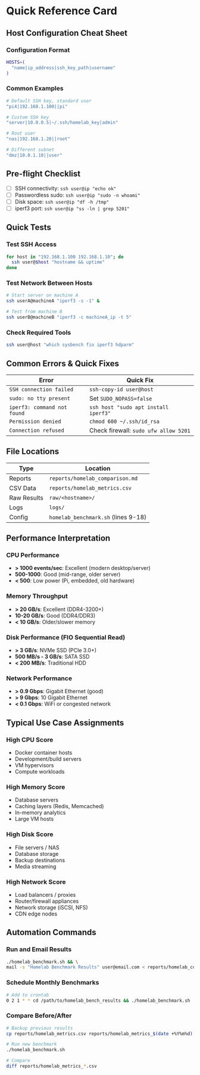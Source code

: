 # Quick Reference Card

## Host Configuration Cheat Sheet

### Configuration Format
```bash
HOSTS=(
  "name|ip_address|ssh_key_path|username"
)
```

### Common Examples
```bash
# Default SSH key, standard user
"pi4|192.168.1.100||pi"

# Custom SSH key
"server|10.0.0.5|~/.ssh/homelab_key|admin"

# Root user
"nas|192.168.1.20||root"

# Different subnet
"dmz|10.0.1.10||user"
```

## Pre-flight Checklist

- [ ] SSH connectivity: `ssh user@ip "echo ok"`
- [ ] Passwordless sudo: `ssh user@ip "sudo -n whoami"`
- [ ] Disk space: `ssh user@ip "df -h /tmp"`
- [ ] iperf3 port: `ssh user@ip "ss -ln | grep 5201"`

## Quick Tests

### Test SSH Access
```bash
for host in "192.168.1.100 192.168.1.10"; do
  ssh user@$host "hostname && uptime"
done
```

### Test Network Between Hosts
```bash
# Start server on machine A
ssh userA@machineA "iperf3 -s -1" &

# Test from machine B  
ssh userB@machineB "iperf3 -c machineA_ip -t 5"
```

### Check Required Tools
```bash
ssh user@host "which sysbench fio iperf3 hdparm"
```

## Common Errors & Quick Fixes

| Error | Quick Fix |
|-------|-----------|
| `SSH connection failed` | `ssh-copy-id user@host` |
| `sudo: no tty present` | Set `SUDO_NOPASS=false` |
| `iperf3: command not found` | `ssh host "sudo apt install iperf3"` |
| `Permission denied` | `chmod 600 ~/.ssh/id_rsa` |
| `Connection refused` | Check firewall: `sudo ufw allow 5201` |

## File Locations

| Type | Location |
|------|----------|
| Reports | `reports/homelab_comparison.md` |
| CSV Data | `reports/homelab_metrics.csv` |
| Raw Results | `raw/<hostname>/` |
| Logs | `logs/` |
| Config | `homelab_benchmark.sh` (lines 9-18) |

## Performance Interpretation

### CPU Performance
- **> 1000 events/sec**: Excellent (modern desktop/server)
- **500-1000**: Good (mid-range, older server)
- **< 500**: Low power (Pi, embedded, old hardware)

### Memory Throughput  
- **> 20 GB/s**: Excellent (DDR4-3200+)
- **10-20 GB/s**: Good (DDR4/DDR3)
- **< 10 GB/s**: Older/slower memory

### Disk Performance (FIO Sequential Read)
- **> 3 GB/s**: NVMe SSD (PCIe 3.0+)
- **500 MB/s - 3 GB/s**: SATA SSD
- **< 200 MB/s**: Traditional HDD

### Network Performance
- **> 0.9 Gbps**: Gigabit Ethernet (good)
- **> 9 Gbps**: 10 Gigabit Ethernet  
- **< 0.1 Gbps**: WiFi or congested network

## Typical Use Case Assignments

### High CPU Score
- Docker container hosts
- Development/build servers
- VM hypervisors
- Compute workloads

### High Memory Score  
- Database servers
- Caching layers (Redis, Memcached)
- In-memory analytics
- Large VM hosts

### High Disk Score
- File servers / NAS
- Database storage
- Backup destinations
- Media streaming

### High Network Score
- Load balancers / proxies  
- Router/firewall appliances
- Network storage (iSCSI, NFS)
- CDN edge nodes

## Automation Commands

### Run and Email Results
```bash
./homelab_benchmark.sh && \
mail -s "Homelab Benchmark Results" user@email.com < reports/homelab_comparison.md
```

### Schedule Monthly Benchmarks
```bash
# Add to crontab
0 2 1 * * cd /path/to/homelab_bench_results && ./homelab_benchmark.sh
```

### Compare Before/After
```bash
# Backup previous results
cp reports/homelab_metrics.csv reports/homelab_metrics_$(date +%Y%m%d).csv

# Run new benchmark
./homelab_benchmark.sh

# Compare
diff reports/homelab_metrics_*.csv
```
